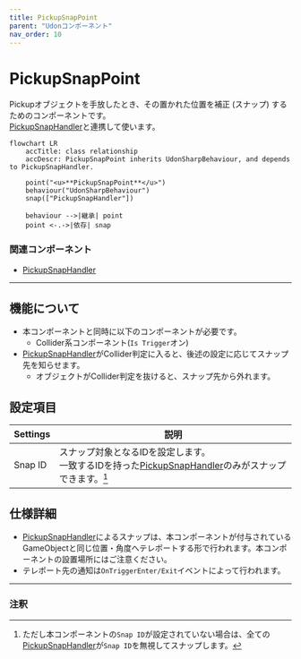 ```yaml
---
title: PickupSnapPoint
parent: "Udonコンポーネント"
nav_order: 10
---
```


# PickupSnapPoint

Pickupオブジェクトを手放したとき、その置かれた位置を補正 (スナップ) するためのコンポーネントです。  
[PickupSnapHandler]と連携して使います。

```mermaid
flowchart LR
    accTitle: class relationship
    accDescr: PickupSnapPoint inherits UdonSharpBehaviour, and depends to PickupSnapHandler.

    point("<u>**PickupSnapPoint**</u>")
    behaviour("UdonSharpBehaviour")
    snap(["PickupSnapHandler"])

    behaviour -->|継承| point
    point <-.->|依存| snap
```

### 関連コンポーネント

- [PickupSnapHandler]

---

## 機能について

- 本コンポーネントと同時に以下のコンポーネントが必要です。
  - Collider系コンポーネント(`Is Trigger`オン)
- [PickupSnapHandler]がCollider判定に入ると、後述の設定に応じてスナップ先を知らせます。
  - オブジェクトがCollider判定を抜けると、スナップ先から外れます。


## 設定項目

| Settings | 説明 |
| ---- | ---- |
| Snap ID | スナップ対象となるIDを設定します。<br>一致するIDを持った[PickupSnapHandler]のみがスナップできます。[^1] |


## 仕様詳細

- [PickupSnapHandler]によるスナップは、本コンポーネントが付与されているGameObjectと同じ位置・角度へテレポートする形で行われます。本コンポーネントの設置場所にはご注意ください。
- テレポート先の通知は`OnTriggerEnter/Exit`イベントによって行われます。

---

### 注釈

[^1]: ただし本コンポーネントの`Snap ID`が設定されていない場合は、全ての[PickupSnapHandler]が`Snap ID`を無視してスナップします。



[PickupSnapHandler]: {{site.baseurl}}/docs/udon/PickupSnapHandler/

